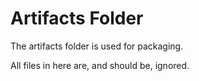 # Artifacts Folder

The artifacts folder is used for packaging.

All files in here are, and should be, ignored.